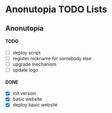# Anonutopia TODO Lists

## Anonutopia

#### TODO

- [ ] deploy script
- [ ] register nickname for somebody else
- [ ] upgrade mechanism
- [ ] update logo

#### DONE

- [x] init version
- [x] basic website
- [x] deploy basic website
